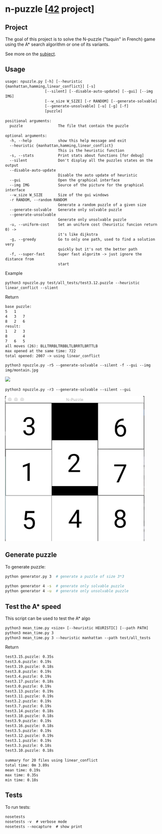 # n-puzzle [[42](https://www.42.fr/) project]

## Project
The goal of this project is to solve the N-puzzle ("taquin" in French) game using the A*
search algorithm or one of its variants.

See more on the [subject](https://github.com/tnicolas42/n-puzzle/blob/master/npuzzle.pdf).

## Usage
```
usage: npuzzle.py [-h] [--heuristic {manhattan,hamming,linear_conflict}] [-s]
                  [--silent] [--disable-auto-update] [--gui] [--img IMG]
                  [--w_size W_SIZE] [-r RANDOM] [--generate-solvable]
                  [--generate-unsolvable] [-u] [-g] [-f]
                  [puzzle]

positional arguments:
  puzzle                The file that contain the puzzle

optional arguments:
  -h, --help            show this help message and exit
  --heuristic {manhattan,hamming,linear_conflict}
                        This is the heuristic function
  -s, --stats           Print stats about functions [for debug]
  --silent              Don't display all the puzzles states on the output
  --disable-auto-update
                        Disable the auto update of heuristic
  --gui                 Open the graphical interface
  --img IMG             Source of the picture for the graphical interface
  --w_size W_SIZE       Size of the gui windows
  -r RANDOM, --random RANDOM
                        Generate a random puzzle of a given size
  --generate-solvable   Generate only solvable puzzle
  --generate-unsolvable
                        Generate only unsolvable puzzle
  -u, --uniform-cost    Set an uniform cost (heuristic funcion return 0) ->
                        it's like dijkstra
  -g, --greedy          Go to only one path, used to find a solution very
                        quickly but it's not the better path
  -f, --super-fast      Super fast algoritm -> just ignore the distance from
                        start
```
Example
```
python3 npuzzle.py test/all_tests/test3.12.puzzle --heuristic linear_conflict --slient
```
Return
```
base puzzle:
5   1
4   3   7
8   2   6
result:
1   2   3
8       4
7   6   5
all moves (26): BLLTRRBLTRBBLTLBRRTLBRTTLB
max opened at the same time: 722
total opened: 2007 -> using linear_conflict
```

```
python3 npuzzle.py -r5 --generate-solvable --silent -f --gui --img img/montain.jpg
```
![](gif/5*5resolv.gif)

```
python3 npuzzle.py -r3 --generate-solvable --silent --gui
```
![](gif/3*3resolv.gif)

## Generate puzzle
To generate puzzle:
```bash
python generator.py 3  # generate a puzzle of size 3*3
```

```bash
python generator 4 -s  # generate only solvable puzzle
python generator 4 -u  # generate only unsolvable puzzle
```

## Test the A* speed
This script can be used to test the A* algo
```
python3 mean_time.py <size> [--heuristic HEURISTIC] [--path PATH]
python3 mean_time.py 3
python3 mean_time.py 3 --heuristic manhattan --path test/all_tests
```
Return
```
test3.15.puzzle: 0.35s
test3.6.puzzle: 0.19s
test3.19.puzzle: 0.18s
test3.8.puzzle: 0.19s
test3.4.puzzle: 0.19s
test3.17.puzzle: 0.18s
test3.0.puzzle: 0.19s
test3.13.puzzle: 0.19s
test3.11.puzzle: 0.19s
test3.2.puzzle: 0.19s
test3.7.puzzle: 0.19s
test3.14.puzzle: 0.18s
test3.18.puzzle: 0.18s
test3.9.puzzle: 0.19s
test3.16.puzzle: 0.18s
test3.5.puzzle: 0.19s
test3.12.puzzle: 0.19s
test3.1.puzzle: 0.19s
test3.3.puzzle: 0.18s
test3.10.puzzle: 0.18s

summary for 20 files using linear_conflict
total time: 0m 3.89s
mean time: 0.19s
max time: 0.35s
min time: 0.18s
```

## Tests
To run tests:
```
nosetests
nosetests -v  # verbose mode
nosetests --nocapture  # show print
```
